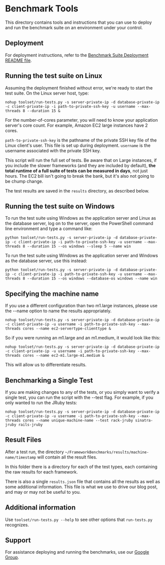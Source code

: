 # Benchmark Tools

This directory contains tools and instructions that you can use to deploy and run the benchmark suite on an environment under your control.

## Deployment

For deployment instructions, refer to the [Benchmark Suite Deployment README file](deployment/README.md).

## Running the test suite on Linux

Assuming the deployment finished without error, we're ready to start the test suite. On the Linux server host, type:

	nohup toolset/run-tests.py -s server-private-ip -d database-private-ip -c client-private-ip -i path-to-private-ssh-key -u username --max-threads 8 --duration 15 &

For the number-of-cores parameter, you will need to know your application server's core count. For example, Amazon EC2 large instances have 2 cores.

`path-to-private-ssh-key` is the pathname of the private SSH key file of the Linux client's user. This file is set up during deployment.  `username` is the username associated with the private SSH key.

This script will run the full set of tests. Be aware that on Large instances, if you include the slower frameworks (and they are included by default), **the total runtime of a full suite of tests can be measured in days**, not just hours. The EC2 bill isn't going to break the bank, but it's also not going to be chump change.

The test results are saved in the `results` directory, as described below.

## Running the test suite on Windows

To run the test suite using Windows as the application server and Linux as the database server, log on to the server, open the PowerShell command line environment and type a command like:

	python toolset/run-tests.py -s server-private-ip -d database-private-ip -c client-private-ip -i path-to-private-ssh-key -u username --max-threads 8 --duration 15 --os windows --sleep 5 --name win

To run the test suite using Windows as the application server and Windows as the database server, use this instead:

	python toolset/run-tests.py -s server-private-ip -d database-private-ip -c client-private-ip -i path-to-private-ssh-key -u username --max-threads 8 --duration 15 --os windows --database-os windows --name win
    
## Specifying the machine name

If you use a different configuration than two m1.large instances, please use the --name option to name the results appropriately.

	nohup toolset/run-tests.py -s server-private-ip -d database-private-ip -c client-private-ip -u username -i path-to-private-ssh-key --max-threads cores --name ec2-servertype-clienttype &

So if you were running an m1.large and an m1.medium, it would look like this:

	nohup toolset/run-tests.py -s server-private-ip -d database-private-ip -c client-private-ip -u username -i path-to-private-ssh-key --max-threads cores --name ec2-m1.large-m1.medium &

This will allow us to differentiate results.

## Benchmarking a Single Test

If you are making changes to any of the tests, or you simply want to verify a single test, you can run the script with the --test flag. For example, if you only wanted to run the JRuby tests:

	nohup toolset/run-tests.py -s server-private-ip -d database-private-ip -c client-private-ip -u username -i path-to-private-ssh-key --max-threads cores --name unique-machine-name --test rack-jruby sinatra-jruby rails-jruby

## Result Files

After a test run, the directory `~/FrameworkBenchmarks/results/machine-name/timestamp` will contain all the result files.

In this folder there is a directory for each of the test types, each containing the raw results for each framework.

There is also a single `results.json` file that contains all the results as well as some additional information. This file is what we use to drive our blog post, and may or may not be useful to you.

## Additional information

Use `toolset/run-tests.py --help` to see other options that `run-tests.py` recognizes.

## Support

For assistance deploying and running the benchmarks, use our [Google Group](https://groups.google.com/forum/?fromgroups=#!forum/framework-benchmarks).
